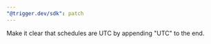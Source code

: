 ```yaml
---
"@trigger.dev/sdk": patch
---
```


Make it clear that schedules are UTC by appending "UTC" to the end.
